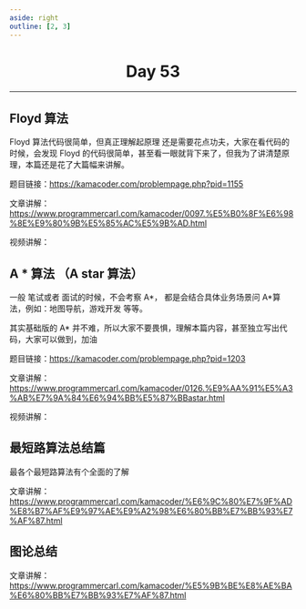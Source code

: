 ```yaml
---
aside: right
outline: [2, 3]
---
```


<h1 style="text-align: center; font-weight: bold;">Day 53</h1>

---

## Floyd 算法

Floyd 算法代码很简单，但真正理解起原理 还是需要花点功夫，大家在看代码的时候，会发现 Floyd 的代码很简单，甚至看一眼就背下来了，但我为了讲清楚原理，本篇还是花了大篇幅来讲解。

题目链接：https://kamacoder.com/problempage.php?pid=1155

文章讲解：https://www.programmercarl.com/kamacoder/0097.%E5%B0%8F%E6%98%8E%E9%80%9B%E5%85%AC%E5%9B%AD.html

视频讲解：

## A \* 算法 （A star 算法）

一般 笔试或者 面试的时候，不会考察 A*， 都是会结合具体业务场景问 A*算法，例如：地图导航，游戏开发 等等。

其实基础版的 A\* 并不难，所以大家不要畏惧，理解本篇内容，甚至独立写出代码，大家可以做到，加油

题目链接：https://kamacoder.com/problempage.php?pid=1203

文章讲解：https://www.programmercarl.com/kamacoder/0126.%E9%AA%91%E5%A3%AB%E7%9A%84%E6%94%BB%E5%87%BBastar.html

视频讲解：

## 最短路算法总结篇

最各个最短路算法有个全面的了解

文章讲解：https://www.programmercarl.com/kamacoder/%E6%9C%80%E7%9F%AD%E8%B7%AF%E9%97%AE%E9%A2%98%E6%80%BB%E7%BB%93%E7%AF%87.html

## 图论总结

文章讲解：https://www.programmercarl.com/kamacoder/%E5%9B%BE%E8%AE%BA%E6%80%BB%E7%BB%93%E7%AF%87.html
